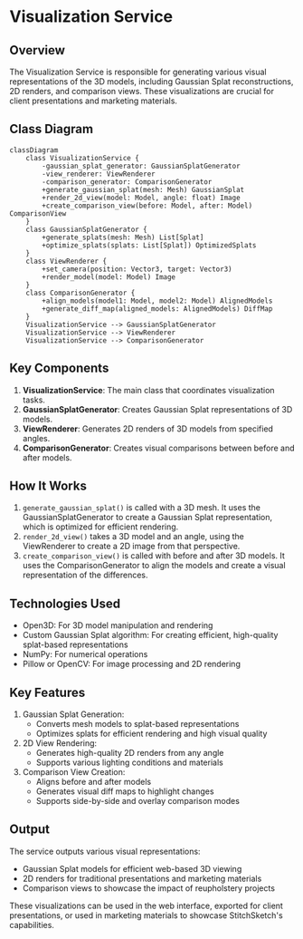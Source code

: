 # Visualization Service

## Overview

The Visualization Service is responsible for generating various visual representations of the 3D models, including Gaussian Splat reconstructions, 2D renders, and comparison views. These visualizations are crucial for client presentations and marketing materials.

## Class Diagram

```mermaid
classDiagram
    class VisualizationService {
        -gaussian_splat_generator: GaussianSplatGenerator
        -view_renderer: ViewRenderer
        -comparison_generator: ComparisonGenerator
        +generate_gaussian_splat(mesh: Mesh) GaussianSplat
        +render_2d_view(model: Model, angle: float) Image
        +create_comparison_view(before: Model, after: Model) ComparisonView
    }
    class GaussianSplatGenerator {
        +generate_splats(mesh: Mesh) List[Splat]
        +optimize_splats(splats: List[Splat]) OptimizedSplats
    }
    class ViewRenderer {
        +set_camera(position: Vector3, target: Vector3)
        +render_model(model: Model) Image
    }
    class ComparisonGenerator {
        +align_models(model1: Model, model2: Model) AlignedModels
        +generate_diff_map(aligned_models: AlignedModels) DiffMap
    }
    VisualizationService --> GaussianSplatGenerator
    VisualizationService --> ViewRenderer
    VisualizationService --> ComparisonGenerator
```

## Key Components

1. **VisualizationService**: The main class that coordinates visualization tasks.
2. **GaussianSplatGenerator**: Creates Gaussian Splat representations of 3D models.
3. **ViewRenderer**: Generates 2D renders of 3D models from specified angles.
4. **ComparisonGenerator**: Creates visual comparisons between before and after models.

## How It Works

1. `generate_gaussian_splat()` is called with a 3D mesh. It uses the GaussianSplatGenerator to create a Gaussian Splat representation, which is optimized for efficient rendering.
2. `render_2d_view()` takes a 3D model and an angle, using the ViewRenderer to create a 2D image from that perspective.
3. `create_comparison_view()` is called with before and after 3D models. It uses the ComparisonGenerator to align the models and create a visual representation of the differences.

## Technologies Used

- Open3D: For 3D model manipulation and rendering
- Custom Gaussian Splat algorithm: For creating efficient, high-quality splat-based representations
- NumPy: For numerical operations
- Pillow or OpenCV: For image processing and 2D rendering

## Key Features

1. Gaussian Splat Generation:
   - Converts mesh models to splat-based representations
   - Optimizes splats for efficient rendering and high visual quality
2. 2D View Rendering:
   - Generates high-quality 2D renders from any angle
   - Supports various lighting conditions and materials
3. Comparison View Creation:
   - Aligns before and after models
   - Generates visual diff maps to highlight changes
   - Supports side-by-side and overlay comparison modes

## Output

The service outputs various visual representations:
- Gaussian Splat models for efficient web-based 3D viewing
- 2D renders for traditional presentations and marketing materials
- Comparison views to showcase the impact of reupholstery projects

These visualizations can be used in the web interface, exported for client presentations, or used in marketing materials to showcase StitchSketch's capabilities.